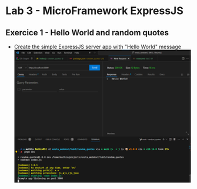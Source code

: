 # Lab 3 - MicroFramework ExpressJS

## Exercice 1 - Hello World and random quotes

- Create the simple ExpressJS server app with "Hello World" message
![Simple app - Hello World](image.png)
